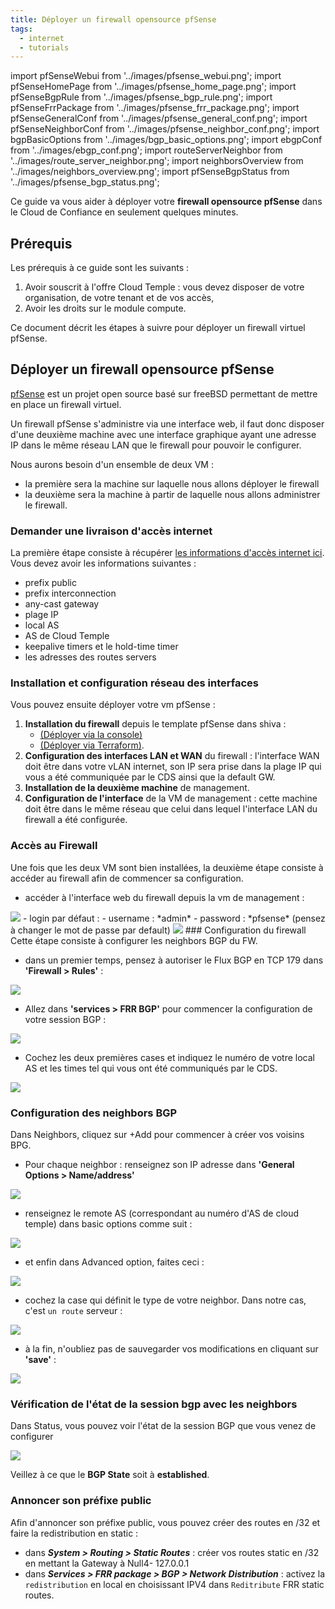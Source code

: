 ```yaml
---
title: Déployer un firewall opensource pfSense
tags:
  - internet
  - tutorials
---
```


import pfSenseWebui from '../images/pfsense_webui.png';
import pfSenseHomePage from '../images/pfsense_home_page.png';
import pfSenseBgpRule from '../images/pfsense_bgp_rule.png';
import pfSenseFrrPackage from '../images/pfsense_frr_package.png';
import pfSenseGeneralConf from '../images/pfsense_general_conf.png';
import pfSenseNeighborConf from '../images/pfsense_neighbor_conf.png';
import bgpBasicOptions from '../images/bgp_basic_options.png';
import ebgpConf from '../images/ebgp_conf.png';
import routeServerNeighbor from '../images/route_server_neighbor.png';
import neighborsOverview from '../images/neighbors_overview.png';
import pfSenseBgpStatus from '../images/pfsense_bgp_status.png';

Ce guide va vous aider à déployer votre __firewall opensource pfSense__ dans le Cloud de Confiance en seulement quelques minutes.

## Prérequis

Les prérequis à ce guide sont les suivants :

1. Avoir souscrit à l'offre Cloud Temple : vous devez disposer de votre organisation, de votre tenant et de vos accès,
2. Avoir les droits sur le module compute.

Ce document décrit les étapes à suivre pour déployer un firewall virtuel pfSense.

## Déployer un firewall opensource pfSense

[pfSense](https://www.pfsense.org) est un projet open source basé sur freeBSD permettant de mettre en place un firewall virtuel.

Un firewall pfSense s'administre via une interface web, il faut donc disposer d'une deuxième machine
avec une interface graphique ayant une adresse IP dans le même réseau LAN que le firewall pour pouvoir le configurer.

Nous aurons besoin d'un ensemble de deux VM :

- la première sera la machine sur laquelle nous allons déployer le firewall
- la deuxième sera la machine à partir de laquelle nous allons administrer le firewall.

### Demander une livraison d'accès internet

La première étape consiste à récupérer [les informations d'accès internet ici](https://docs.cloud-temple.com/network/internet/quickstart#gestion-de-vos-connectivites-internet).
 Vous devez avoir les informations suivantes :

- prefix public
- prefix interconnection
- any-cast gateway
- plage IP
- local AS
- AS de Cloud Temple
- keepalive timers et le hold-time timer
- les adresses des routes servers

### Installation et configuration réseau des interfaces

Vous pouvez ensuite déployer votre vm pfSense :

1. __Installation du firewall__ depuis le template pfSense dans shiva :
    - [(Déployer via la console)](../iaas/quickstart_iaas_template.md#déployer-une-machine-virtuelle-depuis-un-template)
    - [(Déployer via Terraform)](../iaas/quickstart_iaas.md#déployer-une-machine-virtuelle-via-terraform).
2. __Configuration des interfaces LAN et WAN__ du firewall : l'interface WAN doit être dans votre vLAN internet, son IP sera prise dans la plage IP qui vous a été communiquée par le CDS ainsi que la default GW.
3. __Installation de la deuxième machine__ de management.
4. __Configuration de l'interface__ de la VM de management : cette machine doit être dans le même réseau que celui dans lequel l'interface LAN du firewall a été configurée.

### Accès au Firewall

Une fois que les deux VM sont bien installées, la deuxième étape consiste à accéder au firewall afin de commencer sa configuration.

- accéder à l'interface web du firewall depuis la vm de management :

<img src={pfSenseWebui} />
- login par défaut :
    - username : *admin*
    - password : *pfsense* (pensez à changer le mot de passe par default)
  
<img src={pfSenseHomePage} />
### Configuration du firewall
Cette étape consiste à configurer les neighbors BGP du FW.

- dans un premier temps, pensez à autoriser le Flux BGP en TCP 179 dans __'Firewall > Rules'__ :

<img src={pfSenseBgpRule} />

- Allez dans __'services > FRR BGP'__ pour commencer la configuration de votre session BGP :

<img src={pfSenseFrrPackage} />

- Cochez les deux premières cases et indiquez le numéro de votre local AS et les times tel qui vous ont été communiqués par le CDS.

<img src={pfSenseGeneralConf} />

### Configuration des neighbors BGP

Dans Neighbors, cliquez sur +Add pour commencer à créer vos voisins BPG.

- Pour chaque neighbor : renseignez son IP adresse dans __'General Options > Name/address'__

<img src={pfSenseNeighborConf} />

- renseignez le remote AS (correspondant au numéro d'AS de cloud temple) dans basic options comme suit :

<img src={bgpBasicOptions} />

- et enfin dans Advanced option, faites ceci :

<img src={ebgpConf} />

- cochez la case qui définit le type de votre neighbor. Dans notre cas, c'est ``un route`` serveur :

<img src={routeServerNeighbor} />

- à la fin, n'oubliez pas de sauvegarder vos modifications en cliquant sur __'save'__ :
  
<img src={neighborsOverview} />

### Vérification de l'état de la session bgp avec les neighbors

Dans Status, vous pouvez voir l'état de la session BGP que vous venez de configurer

<img src={pfSenseBgpStatus} />

Veillez à ce que le __BGP State__ soit à __established__.

### Annoncer son préfixe public

Afin d'annoncer son préfixe public, vous pouvez créer des routes en /32 et faire la redistribution en static :

- dans __*System > Routing > Static Routes*__ : créer vos routes static en /32 en mettant la Gateway à Null4- 127.0.0.1
- dans __*Services > FRR package > BGP > Network Distribution*__ : activez la ``redistribution`` en local en choisissant IPV4 dans ``Reditribute`` FRR static routes.
